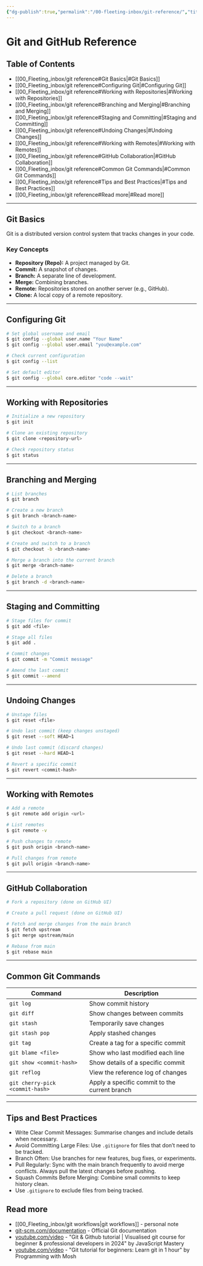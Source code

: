 ```yaml
---
{"dg-publish":true,"permalink":"/00-fleeting-inbox/git-reference/","title":"Git and GitHub Reference","tags":["devops","coding","git"]}
---
```



# Git and GitHub Reference

## Table of Contents

- [[00_Fleeting_inbox/git reference#Git Basics\|#Git Basics]]
- [[00_Fleeting_inbox/git reference#Configuring Git\|#Configuring Git]]
- [[00_Fleeting_inbox/git reference#Working with Repositories\|#Working with Repositories]]
- [[00_Fleeting_inbox/git reference#Branching and Merging\|#Branching and Merging]]
- [[00_Fleeting_inbox/git reference#Staging and Committing\|#Staging and Committing]]
- [[00_Fleeting_inbox/git reference#Undoing Changes\|#Undoing Changes]]
- [[00_Fleeting_inbox/git reference#Working with Remotes\|#Working with Remotes]]
- [[00_Fleeting_inbox/git reference#GitHub Collaboration\|#GitHub Collaboration]]
- [[00_Fleeting_inbox/git reference#Common Git Commands\|#Common Git Commands]]
- [[00_Fleeting_inbox/git reference#Tips and Best Practices\|#Tips and Best Practices]]
- [[00_Fleeting_inbox/git reference#Read more\|#Read more]]

---

## Git Basics

Git is a distributed version control system that tracks changes in your code.

### Key Concepts

- **Repository (Repo):** A project managed by Git.
- **Commit:** A snapshot of changes.
- **Branch:** A separate line of development.
- **Merge:** Combining branches.
- **Remote:** Repositories stored on another server (e.g., GitHub).
- **Clone:** A local copy of a remote repository.

---

## Configuring Git

```bash
# Set global username and email
$ git config --global user.name "Your Name"
$ git config --global user.email "you@example.com"

# Check current configuration
$ git config --list

# Set default editor
$ git config --global core.editor "code --wait"
```

---

## Working with Repositories

```bash
# Initialize a new repository
$ git init

# Clone an existing repository
$ git clone <repository-url>

# Check repository status
$ git status
```

---

## Branching and Merging

```bash
# List branches
$ git branch

# Create a new branch
$ git branch <branch-name>

# Switch to a branch
$ git checkout <branch-name>

# Create and switch to a branch
$ git checkout -b <branch-name>

# Merge a branch into the current branch
$ git merge <branch-name>

# Delete a branch
$ git branch -d <branch-name>
```

---

## Staging and Committing

```bash
# Stage files for commit
$ git add <file>

# Stage all files
$ git add .

# Commit changes
$ git commit -m "Commit message"

# Amend the last commit
$ git commit --amend
```

---

## Undoing Changes

```bash
# Unstage files
$ git reset <file>

# Undo last commit (keep changes unstaged)
$ git reset --soft HEAD~1

# Undo last commit (discard changes)
$ git reset --hard HEAD~1

# Revert a specific commit
$ git revert <commit-hash>
```

---

## Working with Remotes

```bash
# Add a remote
$ git remote add origin <url>

# List remotes
$ git remote -v

# Push changes to remote
$ git push origin <branch-name>

# Pull changes from remote
$ git pull origin <branch-name>
```

---

## GitHub Collaboration

```bash
# Fork a repository (done on GitHub UI)

# Create a pull request (done on GitHub UI)

# Fetch and merge changes from the main branch
$ git fetch upstream
$ git merge upstream/main

# Rebase from main
$ git rebase main
```

---

## Common Git Commands

| Command                            | Description                                   |
|------------------------------------|-----------------------------------------------|
| `git log`                          | Show commit history                           |
| `git diff`                         | Show changes between commits                  |
| `git stash`                        | Temporarily save changes                      |
| `git stash pop`                    | Apply stashed changes                         |
| `git tag`                          | Create a tag for a specific commit            |
| `git blame <file>`                 | Show who last modified each line              |
| `git show <commit-hash>`           | Show details of a specific commit             |
| `git reflog`                       | View the reference log of changes             |
| `git cherry-pick <commit-hash>`    | Apply a specific commit to the current branch |

---

## Tips and Best Practices

- Write Clear Commit Messages: Summarise changes and include details when necessary.
- Avoid Committing Large Files: Use `.gitignore` for files that don’t need to be tracked.
- Branch Often: Use branches for new features, bug fixes, or experiments.
- Pull Regularly: Sync with the main branch frequently to avoid merge conflicts. Always pull the latest changes before pushing.
- Squash Commits Before Merging: Combine small commits to keep history clean.
- Use `.gitignore` to exclude files from being tracked.

## Read more

- [[00_Fleeting_inbox/git workflows\|git workflows]] - personal note
- [git-scm.com/documentation](https://git-scm.com/doc) - Official Git documentation
- [youtube.com/video](https://www.youtube.com/watch?v=S7XpTAnSDL4) - "Git & Github tutorial | Visualised git course for beginner & professional developers in 2024" by JavaScript Mastery
- [youtube.com/video](https://www.youtube.com/watch?v=8JJ101D3knE) - "Git tutorial for beginners: Learn git in 1 hour" by Programming with Mosh
